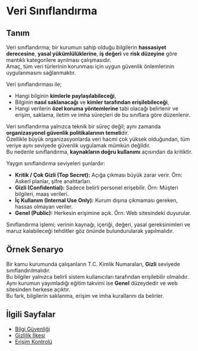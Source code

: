 # Veri Sınıflandırma

## Tanım
Veri sınıflandırma; bir kurumun sahip olduğu bilgilerin **hassasiyet derecesine**, **yasal yükümlülüklerine**, **iş değeri** ve **risk düzeyine** göre mantıklı kategorilere ayrılması çalışmasıdır.<br>
Amaç, tüm veri türlerinin korunması için uygun güvenlik önlemlerinin uygulanmasını sağlanmaktır.<br>

Veri sınıflandırması ile;
- Hangi bilginin **kimlerle paylaşılabileceği**,
- Bilginin **nasıl saklanacağı** ve **kimler tarafından erişilebileceği**,
- Hangi verilerin **özel koruma yöntemlerine** tabi olacağı
belirlenir ve erişim, saklama, iletim ve imha süreçleri de bu sınıflara göre düzenlenir.

Veri sınıflandırma yalnızca teknik bir süreç değil; aynı zamanda **organizasyonel güvenlik politikalarının temeli**dir.<br>
Özellikle büyük organizasyonlarda veri hacmi çok yüksek olduğundan, tüm veriye aynı seviyede güvenlik uygulamak mümkün değildir.<br>
Bu nedenle sınıflandırma, **kaynakların doğru kullanımı** açısından da kritiktir.<br>

Yaygın sınıflandırma seviyeleri şunlardır:

- **Kritik / Çok Gizli (Top Secret):** Açığa çıkması büyük zarar verir. Örn: Askerî planlar, şifre anahtarları.
- **Gizli (Confidential):** Sadece belirli personel erişebilir. Örn: Müşteri bilgileri, maaş verileri.
- **İç Kullanım (Internal Use Only):** Kurum dışına çıkmaması gereken, hassas olmayan veriler.
- **Genel (Public):** Herkesin erişimine açık. Örn: Web sitesindeki duyurular.

Sınıflandırma işlemi; verinin kaynağı, içeriği, değeri, yasal gereksinimleri ve maruz kalabileceği tehditler göz önünde bulundurularak yapılmalıdır.

## Örnek Senaryo

Bir kamu kurumunda çalışanların T.C. Kimlik Numaraları, **Gizli** seviyede sınıflandırılmalıdır.<br>
Bu bilgiler yalnızca belirli sistem kullanıcıları tarafından erişilebilir olmalıdır.<br>
Aynı kurumun yayımladığı eğitim takvimi ise **Genel** düzeydedir ve web sitesinden herkese açıktır.<br>
Bu fark, bilgilerin saklanma, erişim ve imha kurallarını da belirler.

## İlgili Sayfalar

- [Bilgi Güvenliği](giris.md)
- [Gizlilik İlkesi](cia-ucgeni.md#Gizlilik-Confidentiality)
- [Erişim Kontrolü](../04-kimlik-dogrulama/erisim-kontrol.md)
